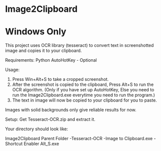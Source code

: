 # Image2Clipboard
# Windows Only #
This project uses OCR library (tesseract) to convert text in screenshotted image and copies it to your clipboard.

Requirements:
Python
AutoHotKey - Optional


Usage:
1. Press Win+Alt+S to take a cropped screenshot.
2. After the screenshot is copied to the clipboard, Press Alt+S to run the OCR algorithm. (Only if you have set up AutoHotKey, Else you need to run the Image2Clipboard.exe everytime you need to run the program.)
3. The text in image will now be copied to your clipboard for you to paste.

Images with solid backgrounds only give reliable results for now.

Setup:
Get Tesseract-OCR.zip and extract it.

Your directory should look like:

Image2Clipboard Parent Folder
-Tesseract-OCR
-Image to Clipboard.exe
-Shortcut Enabler Alt_S.exe
